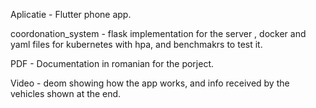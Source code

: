 Aplicatie - Flutter phone app.

coordonation_system - flask implementation for the server , docker and yaml files for kubernetes with hpa, and benchmakrs to test it.

PDF - Documentation in romanian for the porject.

Video - deom showing how the app works, and info received by the vehicles shown at the end.
